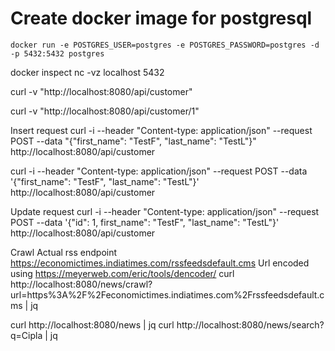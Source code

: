 # Create docker image for postgresql
```
docker run -e POSTGRES_USER=postgres -e POSTGRES_PASSWORD=postgres -d -p 5432:5432 postgres
```
docker inspect <container Id>
nc -vz localhost 5432


curl -v "http://localhost:8080/api/customer"

curl -v "http://localhost:8080/api/customer/1"

Insert request
curl -i --header "Content-type: application/json" --request POST --data "{\"first_name\": \"TestF\", \"last_name\": \"TestL\"}" http://localhost:8080/api/customer 

curl -i --header "Content-type: application/json" --request POST --data '{"first_name": "TestF", "last_name": "TestL"}' http://localhost:8080/api/customer

Update request
curl -i --header "Content-type: application/json" --request POST --data '{"id": 1, first_name": "TestF", "last_name": "TestL"}' http://localhost:8080/api/customer

Crawl
Actual rss endpoint https://economictimes.indiatimes.com/rssfeedsdefault.cms
Url encoded using https://meyerweb.com/eric/tools/dencoder/
curl http://localhost:8080/news/crawl?url=https%3A%2F%2Feconomictimes.indiatimes.com%2Frssfeedsdefault.cms | jq

curl http://localhost:8080/news | jq
curl http://localhost:8080/news/search?q=Cipla | jq